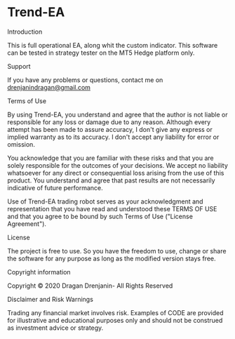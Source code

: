 # Trend-EA
Introduction

This is full operational EA, along whit the custom indicator. This software can be tested in strategy tester on the MT5 Hedge platform only.

Support

If you have any problems or questions, contact me on drenjanindragan@gmail.com

Terms of Use

By using Trend-EA, you understand and agree that the author is not liable or responsible for any loss or damage due to any reason. Although every attempt has been made to assure accuracy, I don't give any express or implied warranty as to its accuracy. I don't accept any liability for error or omission.

You acknowledge that you are familiar with these risks and that you are solely responsible for the outcomes of your decisions. We accept no liability whatsoever for any direct or consequential loss arising from the use of this product. You understand and agree that past results are not necessarily indicative of future performance.

Use of Trend-EA trading robot serves as your acknowledgment and representation that you have read and understood these TERMS OF USE and that you agree to be bound by such Terms of Use ("License Agreement").

License

The project is free to use. So you have the freedom to use, change or share the software for any purpose as long as the modified version stays free. 

Copyright information

Copyright © 2020 Dragan Drenjanin- All Rights Reserved

Disclaimer and Risk Warnings

Trading any financial market involves risk.  Examples of CODE are provided for illustrative and educational purposes only and should not be construed as investment advice or strategy. 
